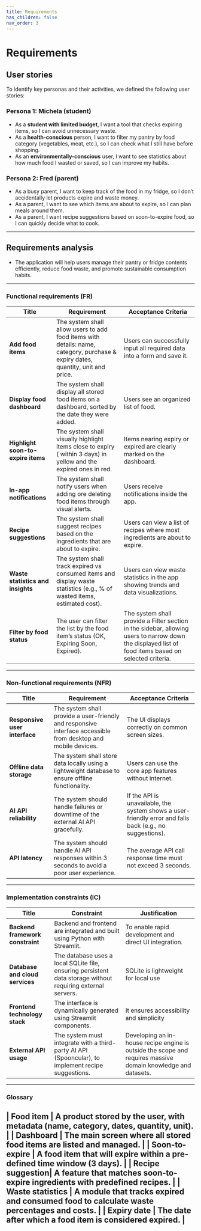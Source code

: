 ```yaml
---
title: Requirements
has_children: false
nav_order: 3
---
```


# Requirements

## User stories

To identify key personas and their activities, we defined the following user stories:


### Persona 1: Michela (student)

* As a **student with limited budget**, I want a tool that checks expiring items, so I can avoid unnecessary waste.
* As a **health-conscious** person, I want to filter my pantry by food category (vegetables, meat, etc.), so I can check what I still have before shopping.
* As an **environmentally-conscious** user, I want to see statistics about how much food I wasted or saved, so I can improve my habits.

### Persona 2: Fred (parent)
* As a busy parent, I want to keep track of the food in my fridge, so I don’t accidentally let products expire and waste money.
* As a parent, I want to see which items are about to expire, so I can plan meals around them.
* As a parent, I want recipe suggestions based on soon-to-expire food, so I can quickly decide what to cook.

---

## Requirements analysis

- The application will help users manage their pantry or fridge contents efficiently, reduce food waste, and promote sustainable consumption habits.

---
### Functional requirements (FR)

| Title                                   | Requirement                                                                                          | Acceptance Criteria                                                                                          |
|-----------------------------------------|------------------------------------------------------------------------------------------------------|--------------------------------------------------------------------------------------------------------------|
| **Add food items**                         | The system shall allow users to add food items with details: name, category, purchase & expiry dates, quantity, unit and price. | Users can successfully input all required data into a form and save it.                                      |
| **Display food dashboard**                 | The system shall display all stored food items on a dashboard, sorted by the date they were added.           | Users see an organized list of food.                                    |
| **Highlight soon-to-expire items**         | The system shall visually highlight items close to expiry ( within 3 days) in yellow and the expired ones in red.             | Items nearing expiry or expired are clearly marked  on the dashboard.                                             |
| **In-app notifications**        | The system shall notify users when adding ore deleting food items through visual alerts. | Users receive notifications inside the app.             |
| **Recipe suggestions**                     | The system shall suggest recipes based on the ingredients that are about to expire.                 | Users can view a list of recipes where most ingredients are about to expire.                                |
| **Waste statistics and insights**          | The system shall track expired vs consumed items and display waste statistics (e.g., % of wasted items, estimated cost). | Users can view waste statistics in the app showing trends and data visualizations.                          |
| **Filter by food status**          | The user can filter the list by the food item’s status (OK, Expiring Soon, Expired). |  The system shall provide a Filter section in the sidebar, allowing users to narrow down the displayed list of food items based on selected criteria.                         |
---
### Non-functional requirements (NFR)

| Title                                    | Requirement                                                                                               | Acceptance Criteria                                  |
|------------------------------------------|-----------------------------------------------------------------------------------------------------------|------------------------------------------------------|
| **Responsive user interface**               | The system shall provide a user-friendly and responsive interface accessible from desktop and mobile devices. | The UI displays correctly on common screen sizes.    |
| **Offline data storage**            | The system shall store data locally using a lightweight database to ensure offline functionality.        | Users can use the core app features without internet.|
| **AI API reliability**	|The system should handle failures or downtime of the external AI API gracefully.|	If the API is unavailable, the system shows a user-friendly error and falls back (e.g., no suggestions).|
| **API latency**	|The system should handle AI API responses within 3 seconds to avoid a poor user experience.|	The average API call response time must not exceed 3 seconds.|

---

### Implementation constraints (IC)

| Title                                | Constraint                                                                                                 | Justification                                                                                     |
|--------------------------------------|------------------------------------------------------------------------------------------------------------|---------------------------------------------------------------------------------------------------|
| **Backend framework constraint**         | Backend and frontend are integrated and built using Python with Streamlit.                                                  | To enable rapid development and direct UI integration.                                        |
| **Database and cloud services**          | The database uses a local SQLite file, ensuring persistent data storage without requiring external servers.           | SQLite is lightweight for local use  |
| **Frontend technology stack**            | The interface is dynamically generated using Streamlit components.           | It ensures accessibility and simplicity      |
| **External API usage** | The system must integrate with a third-party AI API (Spooncular), to implement recipe suggestions.| Developing an in-house recipe engine is outside the scope and requires massive domain knowledge and datasets. |

---

### Glossary

| **Food item**        | A product stored by the user, with metadata (name, category, dates, quantity, unit).           |
| **Dashboard**        | The main screen where all stored food items are listed and managed.                            |
| **Soon-to-expire**   | A food item that will expire within a pre-defined time window (3 days).                  |
| **Recipe suggestion**| A feature that matches soon-to-expire ingredients with predefined recipes.                     |
| **Waste statistics** | A module that tracks expired and consumed food to calculate waste percentages and costs.       |
| **Expiry date** | The date after which a food item is considered expired.       |
---